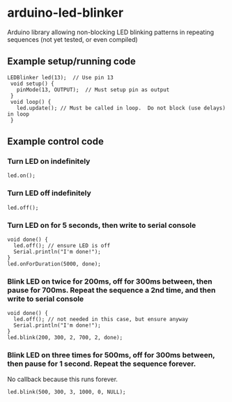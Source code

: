 # arduino-led-blinker
Arduino library allowing non-blocking LED blinking patterns in repeating sequences (not yet tested, or even compiled)


## Example setup/running code
```
LEDBlinker led(13);  // Use pin 13
 void setup() {
   pinMode(13, OUTPUT);  // Must setup pin as output
 }
 void loop() { 
   led.update(); // Must be called in loop.  Do not block (use delays) in loop
 }
```

## Example control code
### Turn LED on indefinitely
```
led.on();
```
### Turn LED off indefinitely
```
led.off();
```
### Turn LED on for 5 seconds, then write to serial console
```
void done() { 
  led.off(); // ensure LED is off
  Serial.println("I'm done!"); 
}
led.onForDuration(5000, done);
```
### Blink LED on twice for 200ms, off for 300ms between, then pause for 700ms.  Repeat the sequence a 2nd time, and then write to serial console
```
void done() { 
  led.off(); // not needed in this case, but ensure anyway
  Serial.println("I'm done!"); 
}
led.blink(200, 300, 2, 700, 2, done);
```
### Blink LED on three times for 500ms, off for 300ms between, then pause for 1 second. Repeat the sequence forever.
No callback because this runs forever.
```
led.blink(500, 300, 3, 1000, 0, NULL);
```
